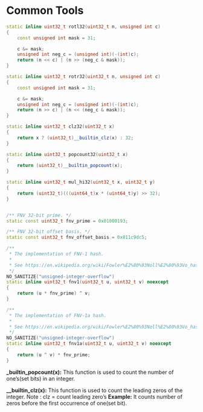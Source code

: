 # Common Tools



```c++
static inline uint32_t rotl32(uint32_t n, unsigned int c)
{
    const unsigned int mask = 31;

    c &= mask;
    unsigned int neg_c = (unsigned int)(-(int)c);
    return (n << c) | (n >> (neg_c & mask));
}

static inline uint32_t rotr32(uint32_t n, unsigned int c)
{
    const unsigned int mask = 31;

    c &= mask;
    unsigned int neg_c = (unsigned int)(-(int)c);
    return (n >> c) | (n << (neg_c & mask));
}

static inline uint32_t clz32(uint32_t x)
{
    return x ? (uint32_t)__builtin_clz(x) : 32;
}

static inline uint32_t popcount32(uint32_t x)
{
    return (uint32_t)__builtin_popcount(x);
}

static inline uint32_t mul_hi32(uint32_t x, uint32_t y)
{
    return (uint32_t)(((uint64_t)x * (uint64_t)y) >> 32);
}


/** FNV 32-bit prime. */
static const uint32_t fnv_prime = 0x01000193;

/** FNV 32-bit offset basis. */
static const uint32_t fnv_offset_basis = 0x811c9dc5;

/**
 * The implementation of FNV-1 hash.
 *
 * See https://en.wikipedia.org/wiki/Fowler%E2%80%93Noll%E2%80%93Vo_hash_function#FNV-1_hash.
 */
NO_SANITIZE("unsigned-integer-overflow")
static inline uint32_t fnv1(uint32_t u, uint32_t v) noexcept
{
    return (u * fnv_prime) ^ v;
}

/**
 * The implementation of FNV-1a hash.
 *
 * See https://en.wikipedia.org/wiki/Fowler%E2%80%93Noll%E2%80%93Vo_hash_function#FNV-1a_hash.
 */
NO_SANITIZE("unsigned-integer-overflow")
static inline uint32_t fnv1a(uint32_t u, uint32_t v) noexcept
{
    return (u ^ v) * fnv_prime;
}

```



**_builtin_popcount(x):** This function is used to count the number of one’s(set bits) in an integer.

**__builtin_clz(x):** This function is used to count the leading zeros of the integer. Note : clz = count leading zero’s
**Example:** It counts number of zeros before the first occurrence of one(set bit).

